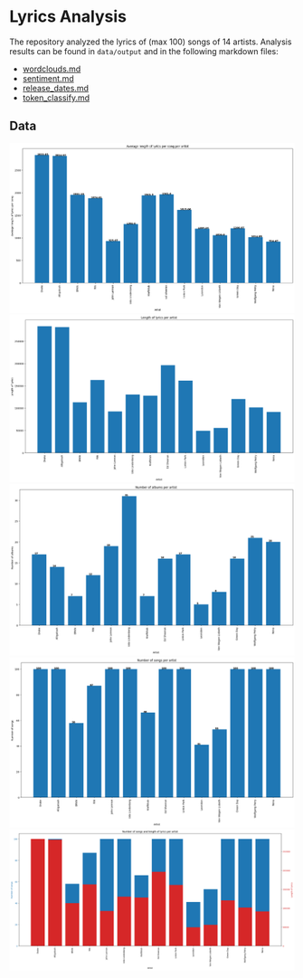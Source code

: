 # Lyrics Analysis
The repository analyzed the lyrics of (max 100) songs of 14 artists.
Analysis results can be found in `data/output` and in the following markdown files:
- [wordclouds.md](wordclouds.md)
- [sentiment.md](sentiment.md)
- [release_dates.md](release_dates.md)
- [token_classify.md](token_classify.md)

## Data
![](data/output/average_length_of_lyrics_per_song_per_artist.png)
![](data/output/length_lyrics_per_artist.png)
![](data/output/number_albums_per_artist.png)
![](data/output/number_of_songs_per_artist.png)
![](data/output/number_songs_and_length_lyrics_per_artist.png)
